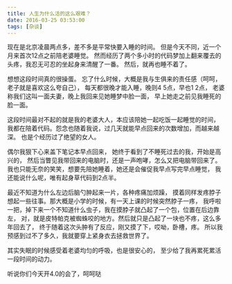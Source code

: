 ```yaml
---
title: 人生为什么活的这么艰难？
date: 2016-03-25 03:53:00
tags: [杂谈]
---
```


现在是北京凌晨两点多，差不多是平常快要入睡的时间。
但是今天不同，近一个月来首次12点之前陪老婆睡觉。
然而经历了两个多小时的代码梦加上翻来覆去的头疼，我忍无可忍的坐起身来清醒了一番。
然后，就再也睡不着了。

<!-- more -->
<!-- toc -->

想想这段时间真的很操蛋。
忘了什么时候，大概是我与生俱来的责任感（呵呵，老子就是喜欢这么夸自己），
每天都很晚才能入睡，晚则4 5点，早也1 2点，
老婆称我们这叫一面夫妻，晚上我回来见她睡梦中脸一面，
早上她走之前见我睡死的脸一面。

这段时间最对不起的就是我的老婆大人，本应该陪她一起吃饭一起睡觉的时间，
我都在陪着代码。怨念也随着我说，过几天就能早点回来的次数增加，而越来越深。
也是个经历过了绝望的女人。

偶尔我狠下心来盖下笔记本早点回来，
她终于看到了不睡死过去的我，开始是高兴的，
然后当瞥见我带回来的电脑时，还是一声咆哮，怎么又把电脑带回来了。
我也只能无奈的笑笑，想要先陪她睡着，她还是会催促我早点写完早点睡觉，
我还能说什么呢，唯有起身草代码到2点半。

最近不知道为什么左边后脑勺肿起来一片，各种疼痛加烦躁，
摸着同样发疼脖子想起一些往事。那大概是小学的时候，有一天上课的时候突然脖子一疼，
我呼啦一把，掉下来一个不知道什么虫子，我在摸脖子就凸起了一个包，位置在后边靠左，
对，就是皮特帕克被蜘蛛咬的地方。然后就只是凸起了一块也不疼，这么多年回去了，
终于随着这次头肿有了反应，刚又摸了下，哎呦，卧槽，疼。
所以我预感到过不了多久，我就要穿上紧身衣去拯救世界了。

其实失眠的时候感受着老婆均匀的呼吸，也是很安心的，
至少给了我再累死累活一段时间的动力。

听说你们今天开4.0的会了，呵呵哒

